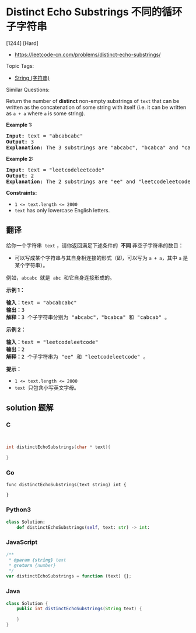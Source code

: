 # Distinct Echo Substrings 不同的循环子字符串

[1244] [Hard]

- https://leetcode-cn.com/problems/distinct-echo-substrings/

Topic Tags:

- [String (字符串)](https://leetcode-cn.com/tag/string/)

Similar Questions:

Return the number of **distinct** non-empty substrings of `text` that can be written as the concatenation of some string with itself (i.e. it can be written as `a + a` where `a` is some string).

**Example 1:**

<pre><strong>Input:</strong> text = "abcabcabc"
<strong>Output:</strong> 3
<b>Explanation: </b>The 3 substrings are "abcabc", "bcabca" and "cabcab".
</pre>

**Example 2:**

<pre><strong>Input:</strong> text = "leetcodeleetcode"
<strong>Output:</strong> 2
<b>Explanation: </b>The 2 substrings are "ee" and "leetcodeleetcode".
</pre>

**Constraints:**

- `1 <= text.length <= 2000`
- `text` has only lowercase English letters.

## 翻译

给你一个字符串  `text` ，请你返回满足下述条件的  **不同** 非空子字符串的数目：

- 可以写成某个字符串与其自身相连接的形式（即，可以写为 `a + a`，其中 `a` 是某个字符串）。

例如，`abcabc`  就是  `abc`  和它自身连接形成的。

**示例 1：**

<pre><strong>输入：</strong>text = "abcabcabc"
<strong>输出：</strong>3
<strong>解释：</strong>3 个子字符串分别为 "abcabc"，"bcabca" 和 "cabcab" 。
</pre>

**示例 2：**

<pre><strong>输入：</strong>text = "leetcodeleetcode"
<strong>输出：</strong>2
<strong>解释：</strong>2 个子字符串为 "ee" 和 "leetcodeleetcode" 。
</pre>

**提示：**

- `1 <= text.length <= 2000`
- `text`  只包含小写英文字母。

## solution 题解

### C

```c


int distinctEchoSubstrings(char * text){

}
```

### Go

```golang
func distinctEchoSubstrings(text string) int {

}
```

### Python3

```python
class Solution:
    def distinctEchoSubstrings(self, text: str) -> int:
```

### JavaScript

```javascript
/**
 * @param {string} text
 * @return {number}
 */
var distinctEchoSubstrings = function (text) {};
```

### Java

```java
class Solution {
    public int distinctEchoSubstrings(String text) {

    }
}
```
